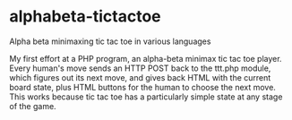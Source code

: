 # alphabeta-tictactoe
Alpha beta minimaxing tic tac toe in various languages

My first effort at a PHP program, an alpha-beta minimax tic tac toe player.
Every human's move sends an HTTP POST back to the ttt.php module, which
figures out its next move, and gives back HTML with the current board state,
plus HTML buttons for the human to choose the next move.  This works because
tic tac toe has a particularly simple state at any stage of the game.

